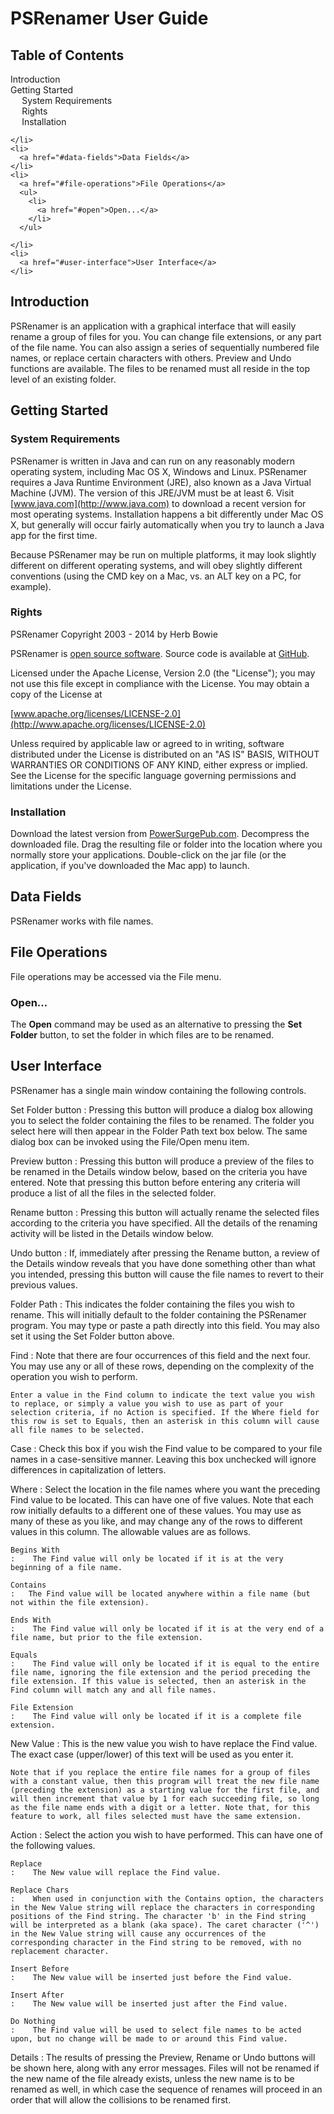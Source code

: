 <!-- Generated using template product-user-guide-template.mdtoc -->
<!-- Generated using template product-user-guide-template.md -->
<h1 id="psrenamer-user-guide">PSRenamer User Guide</h1>


<h2 id="table-of-contents">Table of Contents</h2>

<div id="toc">
  <ul>
    <li>
      <a href="#introduction">Introduction</a>
    </li>
    <li>
      <a href="#getting-started">Getting Started</a>
      <ul>
        <li>
          <a href="#system-requirements">System Requirements</a>
        </li>
        <li>
          <a href="#rights">Rights</a>
        </li>
        <li>
          <a href="#installation">Installation</a>
        </li>
      </ul>

    </li>
    <li>
      <a href="#data-fields">Data Fields</a>
    </li>
    <li>
      <a href="#file-operations">File Operations</a>
      <ul>
        <li>
          <a href="#open">Open...</a>
        </li>
      </ul>

    </li>
    <li>
      <a href="#user-interface">User Interface</a>
    </li>
  </ul>

</div>


<h2 id="introduction">Introduction</h2>


PSRenamer is an application with a graphical interface that will easily rename a group of files for you. You can change file extensions, or any part of the file name. You can also assign a series of sequentially numbered file names, or replace certain characters with others. Preview and Undo functions are available. The files to be renamed must all reside in the top level of an existing folder.



<h2 id="getting-started">Getting Started</h2>


<h3 id="system-requirements">System Requirements</h3>


PSRenamer is written in Java and can run on any reasonably modern operating system, including Mac OS X, Windows and Linux. PSRenamer requires a Java Runtime Environment (JRE), also known as a Java Virtual Machine (JVM). The version of this JRE/JVM must be at least 6. Visit [www.java.com](http://www.java.com) to download a recent version for most operating systems. Installation happens a bit differently under Mac OS X, but generally will occur fairly automatically when you try to launch a Java app for the first time.

Because PSRenamer may be run on multiple platforms, it may look slightly different on different operating systems, and will obey slightly different conventions (using the CMD key on a Mac, vs. an ALT key on a PC, for example).

<h3 id="rights">Rights</h3>


PSRenamer Copyright 2003 - 2014 by Herb Bowie

PSRenamer is [open source software](http://opensource.org/osd). Source code is available at [GitHub](http://github.com/hbowie/psrenamer).

Licensed under the Apache License, Version 2.0 (the "License"); you may not use this file except in compliance with the License. You may obtain a copy of the License at

  [www.apache.org/licenses/LICENSE-2.0](http://www.apache.org/licenses/LICENSE-2.0)

Unless required by applicable law or agreed to in writing, software distributed under the License is distributed on an "AS IS" BASIS, WITHOUT WARRANTIES OR CONDITIONS OF ANY KIND, either express or implied. See the License for the specific language governing permissions and limitations under the License.


<h3 id="installation">Installation</h3>


Download the latest version from [PowerSurgePub.com](http://www.powersurgepub.com/downloads.html). Decompress the downloaded file. Drag the resulting file or folder into the location where you normally store your applications. Double-click on the jar file (or the application, if you've downloaded the Mac app) to launch.


<h2 id="data-fields">Data Fields</h2>


PSRenamer works with file names.

<h2 id="file-operations">File Operations</h2>


File operations may be accessed via the File menu.

<h3 id="open">Open...</h3>


The **Open** command may be used as an alternative to pressing the **Set Folder** button, to set the folder in which files are to be renamed.

<h2 id="user-interface">User Interface</h2>



PSRenamer has a single main window containing the following controls.

Set Folder button
:    Pressing this button will produce a dialog box allowing you to select the folder containing the files to be renamed. The folder you select here will then appear in the Folder Path text box below. The same dialog box can be invoked using the File/Open menu item.

Preview button
:    Pressing this button will produce a preview of the files to be renamed in the Details window below, based on the criteria you have entered. Note that pressing this button before entering any criteria will produce a list of all the files in the selected folder.

Rename button
:    Pressing this button will actually rename the selected files according to the criteria you have specified. All the details of the renaming activity will be listed in the Details window below.

Undo button
:    If, immediately after pressing the Rename button, a review of the Details window reveals that you have done something other than what you intended, pressing this button will cause the file names to revert to their previous values.

Folder Path
:    This indicates the folder containing the files you wish to rename. This will initially default to the folder containing the PSRenamer program. You may type or paste a path directly into this field. You may also set it using the Set Folder button above.

Find
:    Note that there are four occurrences of this field and the next four. You may use any or all of these rows, depending on the complexity of the operation you wish to perform.

    Enter a value in the Find column to indicate the text value you wish to replace, or simply a value you wish to use as part of your selection criteria, if no Action is specified. If the Where field for this row is set to Equals, then an asterisk in this column will cause all file names to be selected.

Case
:    Check this box if you wish the Find value to be compared to your file names in a case-sensitive manner. Leaving this box unchecked will ignore differences in capitalization of letters.

Where
:    Select the location in the file names where you want the preceding Find value to be located. This can have one of five values. Note that each row initially defaults to a different one of these values. You may use as many of these as you like, and may change any of the rows to different values in this column. The allowable values are as follows.

    Begins With
    :    The Find value will only be located if it is at the very beginning of a file name.

	Contains
	:	The Find value will be located anywhere within a file name (but not within the file extension).

	Ends With
	:    The Find value will only be located if it is at the very end of a file name, but prior to the file extension.

	Equals
	:    The Find value will only be located if it is equal to the entire file name, ignoring the file extension and the period preceding the file extension. If this value is selected, then an asterisk in the Find column will match any and all file names.

	File Extension
	:    The Find value will only be located if it is a complete file extension.

New Value
:    This is the new value you wish to have replace the Find value. The exact case (upper/lower) of this text will be used as you enter it.

	Note that if you replace the entire file names for a group of files with a constant value, then this program will treat the new file name (preceding the extension) as a starting value for the first file, and will then increment that value by 1 for each succeeding file, so long as the file name ends with a digit or a letter. Note that, for this feature to work, all files selected must have the same extension.

Action
:    Select the action you wish to have performed. This can have one of the following values.

	Replace
	:    The New value will replace the Find value.

	Replace Chars
	:    When used in conjunction with the Contains option, the characters in the New Value string will replace the characters in corresponding positions of the Find string. The character 'b' in the Find string will be interpreted as a blank (aka space). The caret character ('^') in the New Value string will cause any occurrences of the corresponding character in the Find string to be removed, with no replacement character.

	Insert Before
	:    The New value will be inserted just before the Find value.

	Insert After
	:    The New value will be inserted just after the Find value.

	Do Nothing
	:    The Find value will be used to select file names to be acted upon, but no change will be made to or around this Find value.

Details
:    The results of pressing the Preview, Rename or Undo buttons will be shown here, along with any error messages. Files will not be renamed if the new name of the file already exists, unless the new name is to be renamed as well, in which case the sequence of renames will proceed in an order that will allow the collisions to be renamed first.


[java]:       http://www.java.com/
[pspub]:      http://www.powersurgepub.com/
[downloads]:  http://www.powersurgepub.com/downloads.html
[osd]:		  http://opensource.org/osd
[gnu]:        http://www.gnu.org/licenses/
[apache]:	     http://www.apache.org/licenses/LICENSE-2.0.html
[markdown]:		http://daringfireball.net/projects/markdown/
[multimarkdown]:  http://fletcher.github.com/peg-multimarkdown/

[wikiq]:     http://www.wikiquote.org
[support]:   mailto:support@powersurgepub.com
[fortune]:   http://en.wikipedia.org/wiki/Fortune_(Unix)
[opml]:      http://en.wikipedia.org/wiki/OPML
[textile]:   http://en.wikipedia.org/wiki/Textile_(markup_language)
[pw]:        http://www.portablewisdom.org

[store]:     http://www.powersurgepub.com/store.html

[pegdown]:   https://github.com/sirthias/pegdown/blob/master/LICENSE
[parboiled]: https://github.com/sirthias/parboiled/blob/master/LICENSE
[Mathias]:   https://github.com/sirthias

[club]:         clubplanner.html
[filedir]:      filedir.html
[metamarkdown]: metamarkdown.html
[template]:     template.html

[mozilla]:    http://www.mozilla.org/MPL/2.0/


